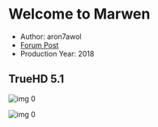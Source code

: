 # Welcome to Marwen

* Author: aron7awol
* [Forum Post](https://www.avsforum.com/threads/bass-eq-for-filtered-movies.2995212/post-57838806)
* Production Year: 2018

## TrueHD 5.1

![img 0](https://i.imgur.com/lEhsuXu.jpg)

![img 0](https://i.imgur.com/r5WOUBz.jpg)

